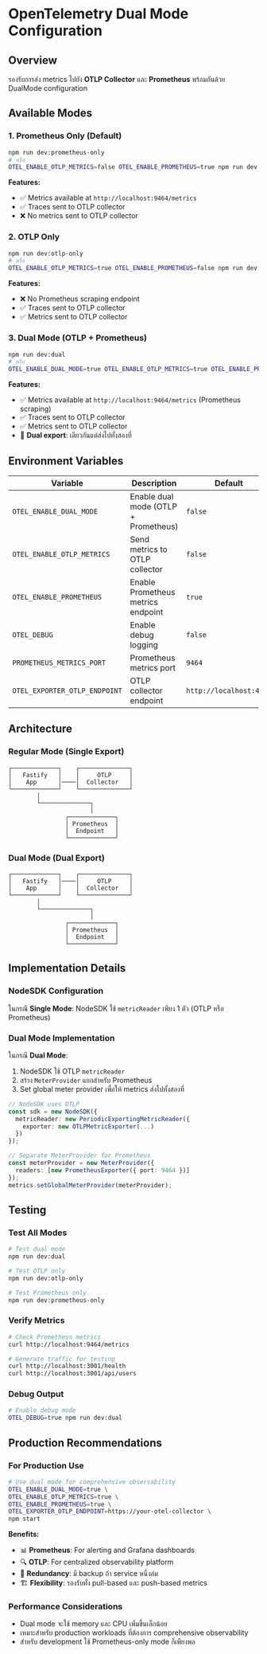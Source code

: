 # OpenTelemetry Dual Mode Configuration

## Overview

รองรับการส่ง metrics ไปยัง **OTLP Collector** และ **Prometheus** พร้อมกันด้วย DualMode configuration

## Available Modes

### 1. Prometheus Only (Default)
```bash
npm run dev:prometheus-only
# หรือ
OTEL_ENABLE_OTLP_METRICS=false OTEL_ENABLE_PROMETHEUS=true npm run dev:telemetry
```

**Features:**
- ✅ Metrics available at `http://localhost:9464/metrics` 
- ✅ Traces sent to OTLP collector
- ❌ No metrics sent to OTLP collector

### 2. OTLP Only
```bash
npm run dev:otlp-only
# หรือ
OTEL_ENABLE_OTLP_METRICS=true OTEL_ENABLE_PROMETHEUS=false npm run dev:telemetry
```

**Features:**
- ❌ No Prometheus scraping endpoint
- ✅ Traces sent to OTLP collector  
- ✅ Metrics sent to OTLP collector

### 3. Dual Mode (OTLP + Prometheus)
```bash
npm run dev:dual
# หรือ
OTEL_ENABLE_DUAL_MODE=true OTEL_ENABLE_OTLP_METRICS=true OTEL_ENABLE_PROMETHEUS=true npm run dev:telemetry
```

**Features:**
- ✅ Metrics available at `http://localhost:9464/metrics` (Prometheus scraping)
- ✅ Traces sent to OTLP collector
- ✅ Metrics sent to OTLP collector
- 🔄 **Dual export**: เดียวกันแต่ส่งไปทั้งสองที่

## Environment Variables

| Variable | Description | Default |
|----------|-------------|---------|
| `OTEL_ENABLE_DUAL_MODE` | Enable dual mode (OTLP + Prometheus) | `false` |
| `OTEL_ENABLE_OTLP_METRICS` | Send metrics to OTLP collector | `false` |  
| `OTEL_ENABLE_PROMETHEUS` | Enable Prometheus metrics endpoint | `true` |
| `OTEL_DEBUG` | Enable debug logging | `false` |
| `PROMETHEUS_METRICS_PORT` | Prometheus metrics port | `9464` |
| `OTEL_EXPORTER_OTLP_ENDPOINT` | OTLP collector endpoint | `http://localhost:4318` |

## Architecture

### Regular Mode (Single Export)
```
┌─────────────┐    ┌──────────────┐
│   Fastify   │    │     OTLP     │
│    App      │────│  Collector   │
└─────────────┘    └──────────────┘
        │                   
        └──────────────┐    
                       │    
                ┌─────────────┐
                │ Prometheus  │
                │  Endpoint   │
                └─────────────┘
```

### Dual Mode (Dual Export)
```
┌─────────────┐    ┌──────────────┐
│   Fastify   │────│     OTLP     │
│    App      │    │  Collector   │
└─────────────┘    └──────────────┘
        │                   
        └──────────────┐    
                       │    
                ┌─────────────┐
                │ Prometheus  │
                │  Endpoint   │
                └─────────────┘
```

## Implementation Details

### NodeSDK Configuration
ในกรณี **Single Mode**: NodeSDK ใช้ `metricReader` เพียง 1 ตัว (OTLP หรือ Prometheus)

### Dual Mode Implementation  
ในกรณี **Dual Mode**: 
1. NodeSDK ใช้ OTLP `metricReader` 
2. สร้าง `MeterProvider` แยกสำหรับ Prometheus
3. Set global meter provider เพื่อให้ metrics ส่งไปทั้งสองที่

```typescript
// NodeSDK uses OTLP
const sdk = new NodeSDK({
  metricReader: new PeriodicExportingMetricReader({
    exporter: new OTLPMetricExporter(...)
  })
});

// Separate MeterProvider for Prometheus
const meterProvider = new MeterProvider({
  readers: [new PrometheusExporter({ port: 9464 })]
});
metrics.setGlobalMeterProvider(meterProvider);
```

## Testing

### Test All Modes
```bash
# Test dual mode
npm run dev:dual

# Test OTLP only  
npm run dev:otlp-only

# Test Prometheus only
npm run dev:prometheus-only
```

### Verify Metrics
```bash
# Check Prometheus metrics
curl http://localhost:9464/metrics

# Generate traffic for testing
curl http://localhost:3001/health
curl http://localhost:3001/api/users
```

### Debug Output
```bash
# Enable debug mode
OTEL_DEBUG=true npm run dev:dual
```

## Production Recommendations

### For Production Use
```bash
# Use dual mode for comprehensive observability
OTEL_ENABLE_DUAL_MODE=true \
OTEL_ENABLE_OTLP_METRICS=true \
OTEL_ENABLE_PROMETHEUS=true \
OTEL_EXPORTER_OTLP_ENDPOINT=https://your-otel-collector \
npm start
```

**Benefits:**
- 📊 **Prometheus**: For alerting and Grafana dashboards
- 🔍 **OTLP**: For centralized observability platform  
- 🔄 **Redundancy**: มี backup ถ้า service หนึ่งล่ม
- 🏗️ **Flexibility**: รองรับทั้ง pull-based และ push-based metrics

### Performance Considerations
- Dual mode จะใช้ memory และ CPU เพิ่มขึ้นเล็กน้อย
- เหมาะสำหรับ production workloads ที่ต้องการ comprehensive observability
- สำหรับ development ใช้ Prometheus-only mode ก็เพียงพอ
